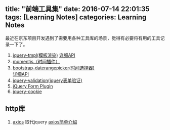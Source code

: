 title: "前端工具集"
date: 2016-07-14 22:01:35
tags: [Learning Notes]
categories: Learning Notes 
---
最近在京东项目开发遇到了需要用各种工具库的场景，觉得有必要将有用的工具记录一下了。
1. [jquery-tmpl(模板渲染)](https://github.com/BorisMoore/jquery-tmpl)
[详细API](http://web.archive.org/web/20120920065217/http://api.jquery.com/category/plugins/templates/)
2. [momentjs（时间插件）](http://momentjs.cn/)
3. [bootstrap-daterangepicker(时间选择器)](https://github.com/dangrossman/bootstrap-daterangepicker)    
[详细API](http://www.daterangepicker.com/)
4. [jquery-validation(jquery表单验证)](https://github.com/jzaefferer/jquery-validation)
5. [jQuery Form Plugin](https://github.com/malsup/form)
6. [jquery-cookie](https://github.com/carhartl/jquery-cookie)

## http库
1. [axios](https://www.npmjs.com/package/axios) 取代jquery
    [axios简单介绍](http://www.weixinla.com/document/22316259.html)